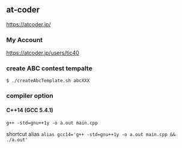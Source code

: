 ## at-coder

https://atcoder.jp/

### My Account

https://atcoder.jp/users/tic40

### create ABC contest tempalte

`$ ./createAbcTemplate.sh abcXXX`

### compiler option

#### C++14 (GCC 5.4.1)

`g++ -std=gnu++1y -o a.out main.cpp`

shortcut alias
`alias gcc14='g++ -std=gnu++1y -o a.out main.cpp && ./a.out'`
